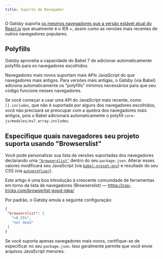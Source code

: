 ```yaml
---
title: Suporte do Navegador
---
```


O Gatsby suporta [os mesmos navegadores que a versão estável atual do React.js](https://facebook.github.io/react/docs/react-dom.html#browser-support) que atualmente é o IE9 +, assim como as versões mais recentes de outros navegadores populares.

## Polyfills

Gatsby aproveita a capacidade do Babel 7 de adicionar automaticamente polyfills para os navegadores escolhidos.

Navegadores mais novos suportam mais APIs JavaScript do que navegadores mais antigos. Para versões mais antigas, o Gatsby (via Babel) adiciona automaticamente os "polyfills" mínimos necessários para que seu código funcione nesses navegadores.

Se você começar a usar uma API do JavaScript mais recente, como `[].includes`, que não é suportada por alguns dos navegadores escolhidos, você não precisará se preocupar com a quebra dos navegadores mais antigos, pois o Babel adicionará automaticamente o polyfill `core-js/modules/es7.array.includes`.

## Especifique quais navegadores seu projeto suporta usando "Browserslist"

Você pode personalizar sua lista de versões suportadas dos navegadores declarando uma [`"browserslist"`](https://github.com/ai/browserslist) dentro do seu `package.json`. Alterar esses valores modificará seu JavaScript (via
[`babel-preset-env`](https://github.com/babel/babel-preset-env#targetsbrowsers)) e resultado do seu CSS (via [`autoprefixer`](https://github.com/postcss/autoprefixer)).

Este artigo é uma boa introdução á crescente comunidade de ferramentas em torno da lista de navegadores (Browserslist)  — https://css-tricks.com/browserlist-good-idea/

Por padrão, o Gatsby emula a seguinte configuração:

```javascript:title=package.json
{
 "browserslist": [
   ">0.25%",
   "not dead"
 ]
}
```

Se você suporta apenas navegadores mais novos, certifique-se de especificar no seu `package.json`. Isso geralmente permite que você envie arquivos JavaScript menores.
